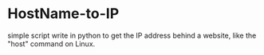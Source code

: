 # HostName-to-IP
simple script write in python to get the IP address behind a website, like the "host" command on Linux.
